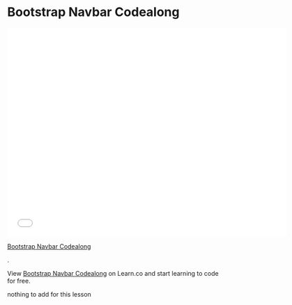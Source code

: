 # Bootstrap Navbar Codealong


<iframe width="640" height="480" src="//www.youtube.com/embed/bWVUo67pShU?rel=0&modestbranding=1" frameborder="0" allowfullscreen></iframe>

<p><a href="https://www.youtube.com/watch?v=bWVUo67pShU">Bootstrap Navbar Codealong</a></p>.

<p data-visibility='hidden'>View <a href='https://learn.co/lessons/bootstrap-navbar-code-along' title='Bootstrap Navbar Codealong'>Bootstrap Navbar Codealong</a> on Learn.co and start learning to code for free.</p>

<p> nothing to add for this lesson</p>